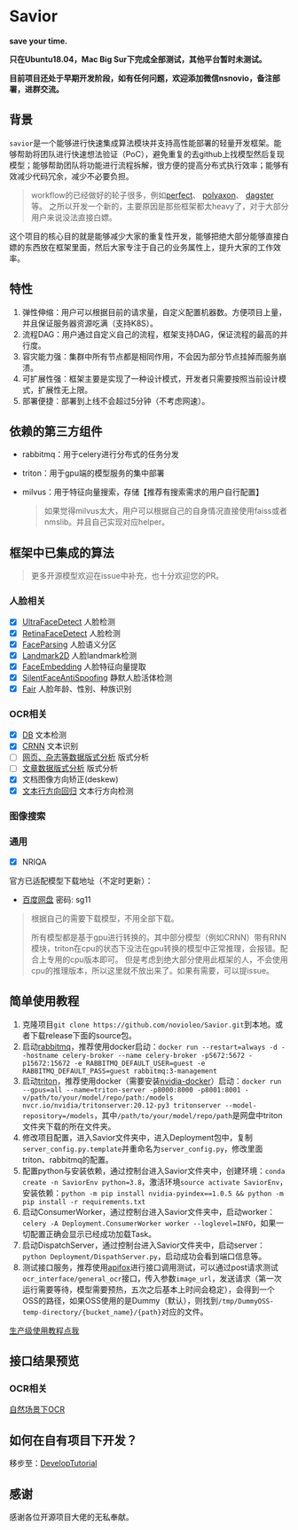 # Savior

**save your time.**

**只在Ubuntu18.04，Mac Big Sur下完成全部测试，其他平台暂时未测试。**

**目前项目还处于早期开发阶段，如有任何问题，欢迎添加微信nsnovio，备注部署，进群交流。**


## 背景

`savior`是一个能够进行快速集成算法模块并支持高性能部署的轻量开发框架。能够帮助将团队进行快速想法验证（PoC），避免重复的去github上找模型然后复现模型；能够帮助团队将功能进行流程拆解，很方便的提高分布式执行效率；能够有效减少代码冗余，减少不必要负担。

> workflow的已经做好的轮子很多，例如[perfect](https://github.com/PrefectHQ/prefect)、 [polyaxon](https://github.com/polyaxon/polyaxon)、 [dagster](https://github.com/dagster-io/dagster)等。 之所以开发一个新的，主要原因是那些框架都太heavy了，对于大部分用户来说没法直接白嫖。

这个项目的核心目的就是能够减少大家的重复性开发，能够把绝大部分能够直接白嫖的东西放在框架里面，然后大家专注于自己的业务属性上，提升大家的工作效率。

## 特性

1. 弹性伸缩：用户可以根据目前的请求量，自定义配置机器数。方便项目上量，并且保证服务器资源吃满（支持K8S）。
2. 流程DAG：用户通过自定义自己的流程，框架支持DAG，保证流程的最高的并行度。
3. 容灾能力强：集群中所有节点都是相同作用，不会因为部分节点挂掉而服务崩溃。
4. 可扩展性强：框架主要是实现了一种设计模式，开发者只需要按照当前设计模式，扩展性无上限。
5. 部署便捷：部署到上线不会超过5分钟（不考虑网速）。

## 依赖的第三方组件

- rabbitmq：用于celery进行分布式的任务分发

- triton：用于gpu端的模型服务的集中部署

- milvus：用于特征向量搜索，存储【推荐有搜索需求的用户自行配置】

    > 如果觉得milvus太大，用户可以根据自己的自身情况直接使用faiss或者nmslib。并且自己实现对应helper。

## 框架中已集成的算法

> 更多开源模型欢迎在issue中补充，也十分欢迎您的PR。

### 人脸相关

- [x] [UltraFaceDetect](https://github.com/Linzaer/Ultra-Light-Fast-Generic-Face-Detector-1MB) 人脸检测
- [x] [RetinaFaceDetect](https://github.com/deepinsight/insightface) 人脸检测
- [x] [FaceParsing](https://github.com/zllrunning/face-parsing.PyTorch) 人脸语义分区
- [x] [Landmark2D](https://github.com/deepinsight/insightface)  人脸landmark检测
- [x] [FaceEmbedding](https://github.com/ZhaoJ9014/face.evoLVe.PyTorch) 人脸特征向量提取
- [x] [SilentFaceAntiSpoofing](https://github.com/minivision-ai/Silent-Face-Anti-Spoofing)  静默人脸活体检测
- [x] [Fair](https://github.com/dchen236/FairFace) 人脸年龄、性别、种族识别

### OCR相关
- [x] [DB](https://github.com/WenmuZhou/PytorchOCR) 文本检测
- [x] [CRNN](https://github.com/WenmuZhou/PytorchOCR)   文本识别
- [ ] [网页、杂志等数据版式分析](https://github.com/Layout-Parser/layout-parser) 版式分析
- [ ] [文章数据版式分析](https://github.com/Layout-Parser/layout-parser) 版式分析
- [x] 文档图像方向矫正(deskew)
- [x] [文本行方向回归](https://github.com/WenmuZhou/PytorchOCR) 文本行方向检测

### 图像搜索

### 通用
- [x] NRIQA

官方已适配模型下载地址（不定时更新）：

- [百度网盘](https://pan.baidu.com/s/1DvSQMM76gGAltPLma6w1wQ)  密码: sg11

> 根据自己的需要下载模型，不用全部下载。
>
> 所有模型都是基于gpu进行转换的。其中部分模型（例如CRNN）带有RNN模块，triton在cpu的状态下没法在gpu转换的模型中正常推理，会报错。配合上专用的cpu版本即可。
> 但是考虑到绝大部分使用此框架的人，不会使用cpu的推理版本，所以这里就不放出来了。如果有需要，可以提issue。
>

## 简单使用教程

1. 克隆项目`git clone https://github.com/novioleo/Savior.git`到本地。或者下载release下面的source包。
2. 启动[rabbitmq](https://hub.docker.com/_/rabbitmq)，推荐使用docker启动：`docker run --restart=always -d --hostname celery-broker --name celery-broker -p5672:5672 -p15672:15672 -e RABBITMQ_DEFAULT_USER=guest -e RABBITMQ_DEFAULT_PASS=guest rabbitmq:3-management`
3. 启动[triton](https://github.com/triton-inference-server/server)，推荐使用docker（需要安装[nvidia-docker](https://docs.nvidia.com/datacenter/cloud-native/container-toolkit/install-guide.html#docker)）启动：`docker run --gpus=all --name=triton-server -p8000:8000 -p8001:8001 -v/path/to/your/model/repo/path:/models nvcr.io/nvidia/tritonserver:20.12-py3 tritonserver --model-repository=/models`，其中`/path/to/your/model/repo/path`是网盘中triton文件夹下载的所在文件夹。
4. 修改项目配置，进入Savior文件夹中，进入Deployment包中，复制`server_config.py.template`并重命名为`server_config.py`，修改里面triton、rabbitmq的配置。
5. 配置python与安装依赖，通过控制台进入Savior文件夹中，创建环境：`conda create -n SaviorEnv python=3.8`，激活环境`source activate SaviorEnv`，安装依赖：`python -m pip install nvidia-pyindex==1.0.5 && python -m pip install -r requirements.txt`
6. 启动ConsumerWorker，通过控制台进入Savior文件夹中，启动worker：`celery -A Deployment.ConsumerWorker worker --loglevel=INFO`，如果一切配置正确会显示已经成功加载Task。
7. 启动DispatchServer，通过控制台进入Savior文件夹中，启动server：`python Deployment/DispathServer.py`，启动成功会看到端口信息等。
8. 测试接口服务，推荐使用[apifox](https://www.apifox.cn/)进行接口调用测试，可以通过post请求测试`ocr_interface/general_ocr`接口，传入参数`image_url`，发送请求（第一次运行需要等待，模型需要预热，五次之后基本上时间会稳定），会得到一个OSS的路径，如果OSS使用的是Dummy（默认），则找到`/tmp/DummyOSS-temp-directory/{bucket_name}/{path}`对应的文件。

[生产级使用教程点我](./Docs/AdvancedTutorial.md)

## 接口结果预览

### OCR相关

[自然场景下OCR](./Docs/ResultImageGallery/general_ocr接口结果展示图.webp)

## 如何在自有项目下开发？

移步至：[DevelopTutorial](./Docs/DevelopTutorial.md)

## 感谢

感谢各位开源项目大佬的无私奉献。

